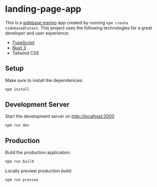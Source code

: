 # landing-page-app

This is a [sidebase merino](https://sidebase.io/) app created by running `npm create sidebase@latest`. This project uses the following technologies for a great developer and user experience:

- [TypeScript](https://www.typescriptlang.org/)
- [Nuxt 3](https://nuxt.com)
- Tailwind CSS

## Setup

Make sure to install the dependencies:

```bash
npm install
```

## Development Server

Start the development server on <http://localhost:3000>

```bash
npm run dev
```

## Production

Build the production application:

```bash
npm run build
```

Locally preview production build:

```bash
npm run preview
```
